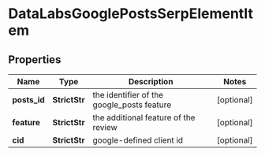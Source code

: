 # DataLabsGooglePostsSerpElementItem


## Properties

| Name | Type | Description | Notes |
|------------ | ------------- | ------------- | -------------|
**posts_id** | **StrictStr** | the identifier of the google_posts feature |[optional]|
**feature** | **StrictStr** | the additional feature of the review |[optional]|
**cid** | **StrictStr** | google-defined client id |[optional]|